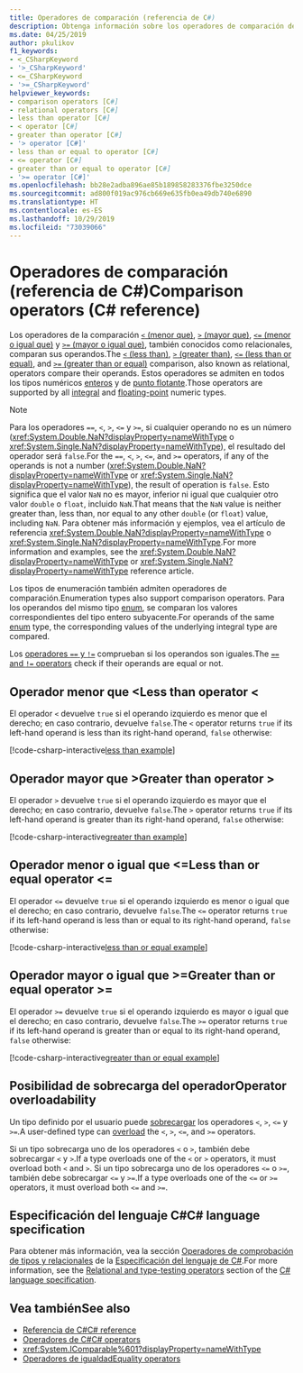 ```yaml
---
title: Operadores de comparación (referencia de C#)
description: Obtenga información sobre los operadores de comparación de C# que puede usar para comprobar el orden de los valores numéricos.
ms.date: 04/25/2019
author: pkulikov
f1_keywords:
- <_CSharpKeyword
- '>_CSharpKeyword'
- <=_CSharpKeyword
- '>=_CSharpKeyword'
helpviewer_keywords:
- comparison operators [C#]
- relational operators [C#]
- less than operator [C#]
- < operator [C#]
- greater than operator [C#]
- '> operator [C#]'
- less than or equal to operator [C#]
- <= operator [C#]
- greater than or equal to operator [C#]
- '>= operator [C#]'
ms.openlocfilehash: bb28e2adba896ae85b189858283376fbe3250dce
ms.sourcegitcommit: ad800f019ac976cb669e635fb0ea49db740e6890
ms.translationtype: HT
ms.contentlocale: es-ES
ms.lasthandoff: 10/29/2019
ms.locfileid: "73039066"
---
```

# <a name="comparison-operators-c-reference"></a><span data-ttu-id="d4a62-103">Operadores de comparación (referencia de C#)</span><span class="sxs-lookup"><span data-stu-id="d4a62-103">Comparison operators (C# reference)</span></span>

<span data-ttu-id="d4a62-104">Los operadores de la comparación [`<` (menor que)](#less-than-operator-), [`>` (mayor que)](#greater-than-operator-), [`<=` (menor o igual que)](#less-than-or-equal-operator-) y [`>=` (mayor o igual que)](#greater-than-or-equal-operator-), también conocidos como relacionales, comparan sus operandos.</span><span class="sxs-lookup"><span data-stu-id="d4a62-104">The [`<` (less than)](#less-than-operator-), [`>` (greater than)](#greater-than-operator-), [`<=` (less than or equal)](#less-than-or-equal-operator-), and [`>=` (greater than or equal)](#greater-than-or-equal-operator-) comparison, also known as relational, operators compare their operands.</span></span> <span data-ttu-id="d4a62-105">Estos operadores se admiten en todos los tipos numéricos [enteros](../builtin-types/integral-numeric-types.md) y de [punto flotante](../builtin-types/floating-point-numeric-types.md).</span><span class="sxs-lookup"><span data-stu-id="d4a62-105">Those operators are supported by all [integral](../builtin-types/integral-numeric-types.md) and [floating-point](../builtin-types/floating-point-numeric-types.md) numeric types.</span></span>

> [!NOTE]
> <span data-ttu-id="d4a62-106">Para los operadores `==`, `<`, `>`, `<=` y `>=`, si cualquier operando no es un número (<xref:System.Double.NaN?displayProperty=nameWithType> o <xref:System.Single.NaN?displayProperty=nameWithType>), el resultado del operador será `false`.</span><span class="sxs-lookup"><span data-stu-id="d4a62-106">For the `==`, `<`, `>`, `<=`, and `>=` operators, if any of the operands is not a number (<xref:System.Double.NaN?displayProperty=nameWithType> or <xref:System.Single.NaN?displayProperty=nameWithType>), the result of operation is `false`.</span></span> <span data-ttu-id="d4a62-107">Esto significa que el valor `NaN` no es mayor, inferior ni igual que cualquier otro valor `double` o `float`, incluido `NaN`.</span><span class="sxs-lookup"><span data-stu-id="d4a62-107">That means that the `NaN` value is neither greater than, less than, nor equal to any other `double` (or `float`) value, including `NaN`.</span></span> <span data-ttu-id="d4a62-108">Para obtener más información y ejemplos, vea el artículo de referencia <xref:System.Double.NaN?displayProperty=nameWithType> o <xref:System.Single.NaN?displayProperty=nameWithType>.</span><span class="sxs-lookup"><span data-stu-id="d4a62-108">For more information and examples, see the <xref:System.Double.NaN?displayProperty=nameWithType> or <xref:System.Single.NaN?displayProperty=nameWithType> reference article.</span></span>

<span data-ttu-id="d4a62-109">Los tipos de enumeración también admiten operadores de comparación.</span><span class="sxs-lookup"><span data-stu-id="d4a62-109">Enumeration types also support comparison operators.</span></span> <span data-ttu-id="d4a62-110">Para los operandos del mismo tipo [enum](../keywords/enum.md), se comparan los valores correspondientes del tipo entero subyacente.</span><span class="sxs-lookup"><span data-stu-id="d4a62-110">For operands of the same [enum](../keywords/enum.md) type, the corresponding values of the underlying integral type are compared.</span></span>

<span data-ttu-id="d4a62-111">Los [operadores `==` y `!=`](equality-operators.md) comprueban si los operandos son iguales.</span><span class="sxs-lookup"><span data-stu-id="d4a62-111">The [`==` and `!=` operators](equality-operators.md) check if their operands are equal or not.</span></span>

## <a name="less-than-operator-"></a><span data-ttu-id="d4a62-112">Operador menor que \<</span><span class="sxs-lookup"><span data-stu-id="d4a62-112">Less than operator \<</span></span>

<span data-ttu-id="d4a62-113">El operador `<` devuelve `true` si el operando izquierdo es menor que el derecho; en caso contrario, devuelve `false`.</span><span class="sxs-lookup"><span data-stu-id="d4a62-113">The `<` operator returns `true` if its left-hand operand is less than its right-hand operand, `false` otherwise:</span></span>

[!code-csharp-interactive[less than example](~/samples/csharp/language-reference/operators/ComparisonOperators.cs#Less)]

## <a name="greater-than-operator-"></a><span data-ttu-id="d4a62-114">Operador mayor que ></span><span class="sxs-lookup"><span data-stu-id="d4a62-114">Greater than operator ></span></span>

<span data-ttu-id="d4a62-115">El operador `>` devuelve `true` si el operando izquierdo es mayor que el derecho; en caso contrario, devuelve `false`.</span><span class="sxs-lookup"><span data-stu-id="d4a62-115">The `>` operator returns `true` if its left-hand operand is greater than its right-hand operand, `false` otherwise:</span></span>

[!code-csharp-interactive[greater than example](~/samples/csharp/language-reference/operators/ComparisonOperators.cs#Greater)]

## <a name="less-than-or-equal-operator-"></a><span data-ttu-id="d4a62-116">Operador menor o igual que \<=</span><span class="sxs-lookup"><span data-stu-id="d4a62-116">Less than or equal operator \<=</span></span>

<span data-ttu-id="d4a62-117">El operador `<=` devuelve `true` si el operando izquierdo es menor o igual que el derecho; en caso contrario, devuelve `false`.</span><span class="sxs-lookup"><span data-stu-id="d4a62-117">The `<=` operator returns `true` if its left-hand operand is less than or equal to its right-hand operand, `false` otherwise:</span></span>

[!code-csharp-interactive[less than or equal example](~/samples/csharp/language-reference/operators/ComparisonOperators.cs#LessOrEqual)]

## <a name="greater-than-or-equal-operator-"></a><span data-ttu-id="d4a62-118">Operador mayor o igual que >=</span><span class="sxs-lookup"><span data-stu-id="d4a62-118">Greater than or equal operator >=</span></span>

<span data-ttu-id="d4a62-119">El operador `>=` devuelve `true` si el operando izquierdo es mayor o igual que el derecho; en caso contrario, devuelve `false`.</span><span class="sxs-lookup"><span data-stu-id="d4a62-119">The `>=` operator returns `true` if its left-hand operand is greater than or equal to its right-hand operand, `false` otherwise:</span></span>

[!code-csharp-interactive[greater than or equal example](~/samples/csharp/language-reference/operators/ComparisonOperators.cs#GreaterOrEqual)]

## <a name="operator-overloadability"></a><span data-ttu-id="d4a62-120">Posibilidad de sobrecarga del operador</span><span class="sxs-lookup"><span data-stu-id="d4a62-120">Operator overloadability</span></span>

<span data-ttu-id="d4a62-121">Un tipo definido por el usuario puede [sobrecargar](operator-overloading.md) los operadores `<`, `>`, `<=` y `>=`.</span><span class="sxs-lookup"><span data-stu-id="d4a62-121">A user-defined type can [overload](operator-overloading.md) the `<`, `>`, `<=`, and `>=` operators.</span></span>

<span data-ttu-id="d4a62-122">Si un tipo sobrecarga uno de los operadores `<` o `>`, también debe sobrecargar `<` y `>`.</span><span class="sxs-lookup"><span data-stu-id="d4a62-122">If a type overloads one of the `<` or `>` operators, it must overload both `<` and `>`.</span></span> <span data-ttu-id="d4a62-123">Si un tipo sobrecarga uno de los operadores `<=` o `>=`, también debe sobrecargar `<=` y `>=`.</span><span class="sxs-lookup"><span data-stu-id="d4a62-123">If a type overloads one of the `<=` or `>=` operators, it must overload both `<=` and `>=`.</span></span>

## <a name="c-language-specification"></a><span data-ttu-id="d4a62-124">Especificación del lenguaje C#</span><span class="sxs-lookup"><span data-stu-id="d4a62-124">C# language specification</span></span>

<span data-ttu-id="d4a62-125">Para obtener más información, vea la sección [Operadores de comprobación de tipos y relacionales](~/_csharplang/spec/expressions.md#relational-and-type-testing-operators) de la [Especificación del lenguaje de C#](~/_csharplang/spec/introduction.md).</span><span class="sxs-lookup"><span data-stu-id="d4a62-125">For more information, see the [Relational and type-testing operators](~/_csharplang/spec/expressions.md#relational-and-type-testing-operators) section of the [C# language specification](~/_csharplang/spec/introduction.md).</span></span>

## <a name="see-also"></a><span data-ttu-id="d4a62-126">Vea también</span><span class="sxs-lookup"><span data-stu-id="d4a62-126">See also</span></span>

- [<span data-ttu-id="d4a62-127">Referencia de C#</span><span class="sxs-lookup"><span data-stu-id="d4a62-127">C# reference</span></span>](../index.md)
- [<span data-ttu-id="d4a62-128">Operadores de C#</span><span class="sxs-lookup"><span data-stu-id="d4a62-128">C# operators</span></span>](index.md)
- <xref:System.IComparable%601?displayProperty=nameWithType>
- [<span data-ttu-id="d4a62-129">Operadores de igualdad</span><span class="sxs-lookup"><span data-stu-id="d4a62-129">Equality operators</span></span>](equality-operators.md)
